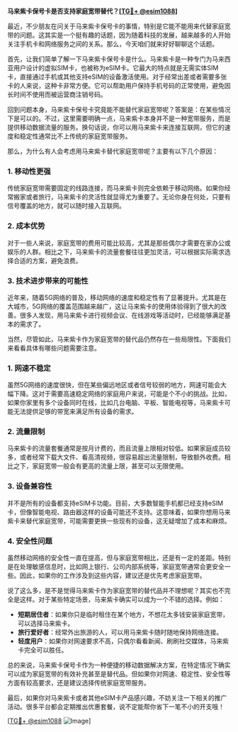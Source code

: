 **马来紫卡保号卡是否支持家庭宽带替代？[[TG💪+ @esim1088](https://t.me/s/esim1088)]**

最近，不少朋友在问关于马来紫卡保号卡的事情，特别是它能不能用来代替家庭宽带的问题。这其实是一个挺有趣的话题，因为随着科技的发展，越来越多的人开始关注手机卡和网络服务之间的关系。那么，今天咱们就来好好聊聊这个话题。

首先，让我们简单了解一下马来紫卡保号卡是什么。马来紫卡是一种专门为马来西亚用户设计的虚拟SIM卡，也被称为eSIM卡。它最大的特点就是无需实体SIM卡，直接通过手机或其他支持eSIM的设备激活使用。对于经常出差或者需要多张卡的人来说，这种卡非常方便。它可以帮助用户保持手机号码的正常使用，避免因长时间不使用而被运营商注销号码。

回到问题本身，马来紫卡保号卡究竟能不能替代家庭宽带呢？答案是：在某些情况下是可以的。不过，这里需要明确一点，马来紫卡本身并不是一种宽带服务，而是提供移动数据流量的服务。换句话说，你可以用马来紫卡来连接互联网，但它的速度和稳定性通常比不上传统的家庭宽带服务。

那么，为什么有人会考虑用马来紫卡替代家庭宽带呢？主要有以下几个原因：

### **1. 移动性更强**
传统家庭宽带需要固定的线路连接，而马来紫卡则完全依赖于移动网络。如果你经常搬家或者旅行，马来紫卡的灵活性就显得尤为重要了。无论你身在何处，只要有信号覆盖的地方，就可以随时接入互联网。

### **2. 成本优势**
对于一些人来说，家庭宽带的费用可能比较高，尤其是那些偶尔才需要在家办公或娱乐的人群。相比之下，马来紫卡的流量套餐往往更加灵活，可以根据实际需求选择合适的方案，避免浪费。

### **3. 技术进步带来的可能性**
近年来，随着5G网络的普及，移动网络的速度和稳定性有了显著提升。尤其是在大城市，5G网络的覆盖范围越来越广，这让马来紫卡的使用体验得到了很大的改善。很多人发现，用马来紫卡进行视频会议、在线游戏等活动时，已经能够满足基本的需求了。

当然，尽管如此，马来紫卡作为家庭宽带的替代品仍然存在一些局限性。下面我们来看看具体有哪些问题需要注意。

### **1. 网速不稳定**
虽然5G网络的速度很快，但在某些偏远地区或者信号较弱的地方，网速可能会大幅下降。这对于需要高速稳定网络的家庭用户来说，可能是个不小的挑战。比如，如果你家里有多个设备同时在线，比如几台电脑、平板、智能电视等，马来紫卡可能无法提供足够的带宽来满足所有设备的需求。

### **2. 流量限制**
马来紫卡的流量套餐通常是按月计费的，而且流量上限相对较低。如果家庭成员较多，或者经常下载大文件、看高清视频，很容易超出流量限制，导致额外收费。相比之下，家庭宽带一般会有更高的流量上限，甚至可以无限使用。

### **3. 设备兼容性**
并不是所有的设备都支持eSIM卡功能。目前，大多数智能手机都已经支持eSIM卡，但像智能电视、路由器这样的设备可能还不支持。这意味着，如果你想用马来紫卡来替代家庭宽带，可能需要更换一些现有的设备，这无疑增加了成本和麻烦。

### **4. 安全性问题**
虽然移动网络的安全性一直在提高，但与家庭宽带相比，还是有一定的差距。特别是在处理敏感信息时，比如网上银行、公司内部系统等，家庭宽带通常会更安全一些。因此，如果你的工作涉及到这些内容，建议还是优先考虑家庭宽带。

说了这么多，是不是觉得马来紫卡作为家庭宽带的替代品并不理想呢？其实也不完全是这样。对于某些特定场景，马来紫卡确实可以成为一个不错的选择。例如：

- **短期居住者**：如果你只是临时租住在某个地方，不想花太多钱安装家庭宽带，可以选择马来紫卡。
- **旅行爱好者**：经常外出旅游的人，可以用马来紫卡随时随地保持网络连接。
- **轻度用户**：如果你对网速要求不高，只偶尔看看新闻、刷刷社交媒体，马来紫卡完全可以胜任。

总的来说，马来紫卡保号卡作为一种便捷的移动数据解决方案，在特定情况下确实可以成为家庭宽带的有效补充甚至是替代品。但如果你对网速、稳定性、安全性等方面有较高要求，还是建议选择传统家庭宽带服务。

最后，如果你对马来紫卡或者其他eSIM卡产品感兴趣，不妨关注一下相关的推广活动。很多平台都会定期推出优惠套餐，说不定能帮你省下一笔不小的开支哦！

[[TG💪+ @esim1088](https://t.me/s/esim1088) ![Image](https://i.postimg.cc/4NQfJmqS/Snipaste-2025-05-13-00-14-12.png)]